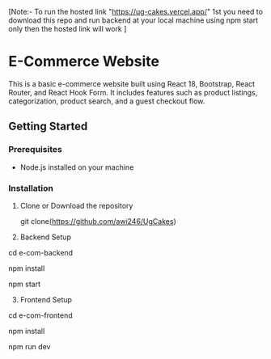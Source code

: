 
[Note:- To run the hosted link "https://ug-cakes.vercel.app/" 1st you need to download this repo and run backend at your local machine using npm start only then the hosted link will work ]


# E-Commerce Website

This is a basic e-commerce website built using React 18, Bootstrap, React Router, and React Hook Form. It includes features such as product listings, categorization, product search, and a guest checkout flow.

## Getting Started

### Prerequisites

- Node.js installed on your machine

### Installation

1. Clone or Download the repository

   git clone(https://github.com/awi246/UgCakes)

   
2. Backend Setup

  cd e-com-backend
  
  npm install
  
  npm start

3. Frontend Setup

  cd e-com-frontend
  
  npm install
  
  npm run dev
